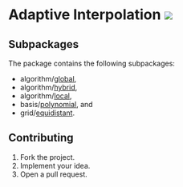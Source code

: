 # Adaptive Interpolation [![][status-img]][status-url]

## Subpackages

The package contains the following subpackages:

* algorithm/[global](algorithm/global),
* algorithm/[hybrid](algorithm/hybrid),
* algorithm/[local](algorithm/local),
* basis/[polynomial](basis/polynomial), and
* grid/[equidistant](grid/equidistant).

## Contributing

1. Fork the project.
2. Implement your idea.
3. Open a pull request.

[status-img]: https://travis-ci.org/ready-steady/adapt.svg?branch=master
[status-url]: https://travis-ci.org/ready-steady/adapt
